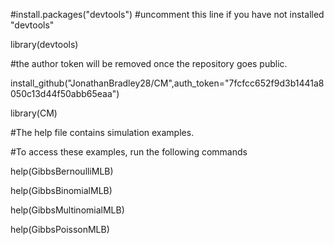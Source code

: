 #install.packages("devtools") #uncomment this line if you have not installed "devtools"

library(devtools)

#the author token will be removed once the repository  goes public.

install_github("JonathanBradley28/CM",auth_token="7fcfcc652f9d3b1441a8050c13d44f50abb65eaa")

library(CM)

#The help file contains simulation examples.

#To access these examples, run the following commands

help(GibbsBernoulliMLB)

help(GibbsBinomialMLB)

help(GibbsMultinomialMLB)

help(GibbsPoissonMLB)
